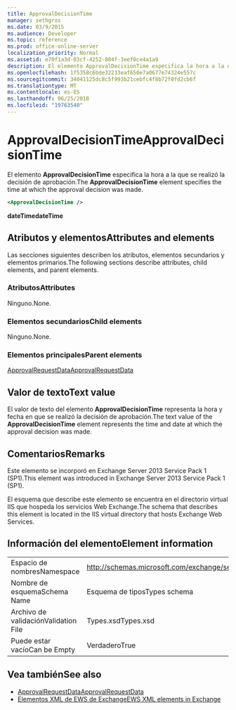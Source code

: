 ```yaml
---
title: ApprovalDecisionTime
manager: sethgros
ms.date: 03/9/2015
ms.audience: Developer
ms.topic: reference
ms.prod: office-online-server
localization_priority: Normal
ms.assetid: e70f1a3d-03cf-4252-804f-3eef0ce4a1a9
description: El elemento ApprovalDecisionTime especifica la hora a la que se realizó la decisión de aprobación.
ms.openlocfilehash: 1f5358c6bde32233eaf650e7a0677e74324e557c
ms.sourcegitcommit: 34041125dc8c5f993b21cebfc4f8b72f0fd2cb6f
ms.translationtype: MT
ms.contentlocale: es-ES
ms.lasthandoff: 06/25/2018
ms.locfileid: "19763540"
---
```

# <a name="approvaldecisiontime"></a><span data-ttu-id="65d66-103">ApprovalDecisionTime</span><span class="sxs-lookup"><span data-stu-id="65d66-103">ApprovalDecisionTime</span></span>

<span data-ttu-id="65d66-104">El elemento **ApprovalDecisionTime** especifica la hora a la que se realizó la decisión de aprobación.</span><span class="sxs-lookup"><span data-stu-id="65d66-104">The **ApprovalDecisionTime** element specifies the time at which the approval decision was made.</span></span> 
  
```XML
<ApprovalDecisionTime />
```

 <span data-ttu-id="65d66-105">**dateTime**</span><span class="sxs-lookup"><span data-stu-id="65d66-105">**dateTime**</span></span>
## <a name="attributes-and-elements"></a><span data-ttu-id="65d66-106">Atributos y elementos</span><span class="sxs-lookup"><span data-stu-id="65d66-106">Attributes and elements</span></span>

<span data-ttu-id="65d66-107">Las secciones siguientes describen los atributos, elementos secundarios y elementos primarios.</span><span class="sxs-lookup"><span data-stu-id="65d66-107">The following sections describe attributes, child elements, and parent elements.</span></span>
  
### <a name="attributes"></a><span data-ttu-id="65d66-108">Atributos</span><span class="sxs-lookup"><span data-stu-id="65d66-108">Attributes</span></span>

<span data-ttu-id="65d66-109">Ninguno.</span><span class="sxs-lookup"><span data-stu-id="65d66-109">None.</span></span>
  
### <a name="child-elements"></a><span data-ttu-id="65d66-110">Elementos secundarios</span><span class="sxs-lookup"><span data-stu-id="65d66-110">Child elements</span></span>

<span data-ttu-id="65d66-111">Ninguno.</span><span class="sxs-lookup"><span data-stu-id="65d66-111">None.</span></span>
  
### <a name="parent-elements"></a><span data-ttu-id="65d66-112">Elementos principales</span><span class="sxs-lookup"><span data-stu-id="65d66-112">Parent elements</span></span>

[<span data-ttu-id="65d66-113">ApprovalRequestData</span><span class="sxs-lookup"><span data-stu-id="65d66-113">ApprovalRequestData</span></span>](approvalrequestdata.md)
  
## <a name="text-value"></a><span data-ttu-id="65d66-114">Valor de texto</span><span class="sxs-lookup"><span data-stu-id="65d66-114">Text value</span></span>

<span data-ttu-id="65d66-115">El valor de texto del elemento **ApprovalDecisionTime** representa la hora y fecha en que se realizó la decisión de aprobación.</span><span class="sxs-lookup"><span data-stu-id="65d66-115">The text value of the **ApprovalDecisionTime** element represents the time and date at which the approval decision was made.</span></span> 
  
## <a name="remarks"></a><span data-ttu-id="65d66-116">Comentarios</span><span class="sxs-lookup"><span data-stu-id="65d66-116">Remarks</span></span>

<span data-ttu-id="65d66-117">Este elemento se incorporó en Exchange Server 2013 Service Pack 1 (SP1).</span><span class="sxs-lookup"><span data-stu-id="65d66-117">This element was introduced in Exchange Server 2013 Service Pack 1 (SP1).</span></span>
  
<span data-ttu-id="65d66-118">El esquema que describe este elemento se encuentra en el directorio virtual IIS que hospeda los servicios Web Exchange.</span><span class="sxs-lookup"><span data-stu-id="65d66-118">The schema that describes this element is located in the IIS virtual directory that hosts Exchange Web Services.</span></span>
  
## <a name="element-information"></a><span data-ttu-id="65d66-119">Información del elemento</span><span class="sxs-lookup"><span data-stu-id="65d66-119">Element information</span></span>

|||
|:-----|:-----|
|<span data-ttu-id="65d66-120">Espacio de nombres</span><span class="sxs-lookup"><span data-stu-id="65d66-120">Namespace</span></span>  <br/> |http://schemas.microsoft.com/exchange/services/2006/types  <br/> |
|<span data-ttu-id="65d66-121">Nombre de esquema</span><span class="sxs-lookup"><span data-stu-id="65d66-121">Schema Name</span></span>  <br/> |<span data-ttu-id="65d66-122">Esquema de tipos</span><span class="sxs-lookup"><span data-stu-id="65d66-122">Types schema</span></span>  <br/> |
|<span data-ttu-id="65d66-123">Archivo de validación</span><span class="sxs-lookup"><span data-stu-id="65d66-123">Validation File</span></span>  <br/> |<span data-ttu-id="65d66-124">Types.xsd</span><span class="sxs-lookup"><span data-stu-id="65d66-124">Types.xsd</span></span>  <br/> |
|<span data-ttu-id="65d66-125">Puede estar vacío</span><span class="sxs-lookup"><span data-stu-id="65d66-125">Can be Empty</span></span>  <br/> |<span data-ttu-id="65d66-126">Verdadero</span><span class="sxs-lookup"><span data-stu-id="65d66-126">True</span></span>  <br/> |
   
## <a name="see-also"></a><span data-ttu-id="65d66-127">Vea también</span><span class="sxs-lookup"><span data-stu-id="65d66-127">See also</span></span>

- [<span data-ttu-id="65d66-128">ApprovalRequestData</span><span class="sxs-lookup"><span data-stu-id="65d66-128">ApprovalRequestData</span></span>](approvalrequestdata.md)
- [<span data-ttu-id="65d66-129">Elementos XML de EWS de Exchange</span><span class="sxs-lookup"><span data-stu-id="65d66-129">EWS XML elements in Exchange</span></span>](ews-xml-elements-in-exchange.md)


